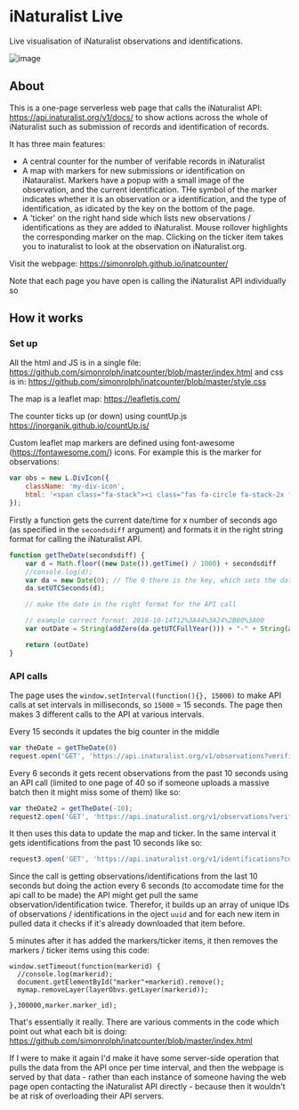 # iNaturalist Live
Live visualisation of iNaturalist observations and identifications.

![image](https://user-images.githubusercontent.com/17750766/138076782-04740f0e-a670-43dc-af5c-07efafdf2411.png)

## About

This is a one-page serverless web page that calls the iNaturalist API: https://api.inaturalist.org/v1/docs/ to show actions across the whole of iNaturalist such as submission of records and identification of records.

It has three main features:
 * A central counter for the number of verifable records in iNaturalist
 * A map with markers for new submissions or identification on iNatauralist. Markers have a popup with a small image of the observation, and the current identification. THe symbol of the marker indicates whether it is an observation or a identification, and the type of identification, as idicated by the key on the bottom of the page.
 * A 'ticker' on the right hand side which lists new observations / identifications as they are added to iNaturalist. Mouse rollover highlights the corresponding marker on the map. Clicking on the ticker item takes you to inaturalist to look at the observation on iNaturalist.org.

Visit the webpage: https://simonrolph.github.io/inatcounter/

Note that each page you have open is calling the iNaturalist API individually so 

## How it works

### Set up

All the html and JS is in a single file: https://github.com/simonrolph/inatcounter/blob/master/index.html and css is in: https://github.com/simonrolph/inatcounter/blob/master/style.css

The map is a leaflet map: https://leafletjs.com/

The counter ticks up (or down) using countUp.js https://inorganik.github.io/countUp.js/

Custom leaflet map markers are defined using font-awesome (https://fontawesome.com/) icons. For example this is the marker for observations:
```javascript
var obs = new L.DivIcon({
    className: 'my-div-icon',
    html: '<span class="fa-stack"><i class="fas fa-circle fa-stack-2x fa-inverse" style="text-shadow: 0 0 3px rgba(0, 0, 0, 0.2);"></i><i class="fas fa-camera fa-stack-1x"></i></span>'
});
```

Firstly a function gets the current date/time for x number of seconds ago (as specified in the `secondsdiff` argument) and formats it in the right string format for calling the iNaturalist API.

```javascript
function getTheDate(secondsdiff) {
    var d = Math.floor((new Date()).getTime() / 1000) + secondsdiff
    //console.log(d);
    var da = new Date(0); // The 0 there is the key, which sets the date to the epoch
    da.setUTCSeconds(d);

    // make the date in the right format for the API call

    // example correct format: 2018-10-14T12%3A44%3A24%2B00%3A00
    var outDate = String(addZero(da.getUTCFullYear())) + "-" + String(addZero(da.getUTCMonth() + 1)) + "-" + String(addZero(da.getUTCDate())) + "T" + String(addZero(da.getUTCHours())) + "%3A" + String(addZero(da.getUTCMinutes())) + "%3A" + String(addZero(da.getUTCSeconds())) + "%2B00%3A00";

    return (outDate)
}
```

### API calls

The page uses the `window.setInterval(function(){}, 15000)` to make API calls at set intervals in milliseconds, so `15000` = 15 seconds. The page then makes 3 different calls to the API at various intervals.

Every 15 seconds it updates the big counter in the middle 

```javascript
var theDate = getTheDate(0)
request.open('GET', 'https://api.inaturalist.org/v1/observations?verifiable=true&created_d2=' + theDate + '&page=1&per_page=0&order=desc&order_by=created_at', true);
```

Every 6 seconds it gets recent observations from the past 10 seconds using an API call (limited to one page of 40 so if someone uploads a massive batch then it might miss some of them) like so:

```javascript
var theDate2 = getTheDate(-10);
request2.open('GET', 'https://api.inaturalist.org/v1/observations?verifiable=true&created_d1=' + theDate2 + '&page=1&per_page=40&order=desc&order_by=created_at', true);
```

It then uses this data to update the map and ticker. In the same interval it gets identifications from the past 10 seconds like so:

```javascript
request3.open('GET', 'https://api.inaturalist.org/v1/identifications?current=true&d1=' + theDate2 + '&order=desc&order_by=created_at', true);
```

Since the call is getting observations/identifications from the last 10 seconds but doing the action every 6 seconds (to accomodate time for the api call to be made) the API might get pull the same observation/identification twice. Therefor, it builds up an array of unique IDs of observations / identifications in the oject `uuid` and for each new item in pulled data it checks if it's already downloaded that item before.

5 minutes after it has added the markers/ticker items, it then removes the markers / ticker items using this code:
```
window.setTimeout(function(markerid) {
  //console.log(markerid);
  document.getElementById("marker"+markerid).remove();
  mymap.removeLayer(layerObvs.getLayer(markerid));

},300000,marker.marker_id);
```

That's essentially it really. There are various comments in the code which point out what each bit is doing: https://github.com/simonrolph/inatcounter/blob/master/index.html

If I were to make it again I'd make it have some server-side operation that pulls the data from the API once per time interval, and then the webpage is served by that data - rather than each instance of someone having the web page open contacting the iNaturalist API directly - because then it wouldn't be at risk of overloading their API servers.
